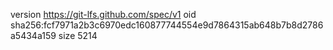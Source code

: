version https://git-lfs.github.com/spec/v1
oid sha256:fcf7971a2b3c6970edc160877744554e9d7864315ab648b7b8d2786a5434a159
size 5214
